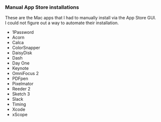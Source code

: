 ### Manual App Store installations

These are the Mac apps that I had to manually install via the App Store GUI. I
could not figure out a way to automate their installation.

- 1Password
- Acorn
- Calca
- ColorSnapper
- DaisyDisk
- Dash
- Day One
- Keynote
- OmniFocus 2
- PDFpen
- Pixelmator
- Reeder 2
- Sketch 3
- Slack
- Timing
- Xcode
- xScope
